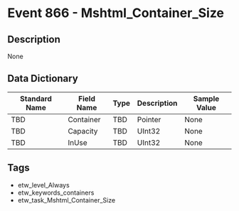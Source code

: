 # Event 866 - Mshtml_Container_Size

## Description
None

## Data Dictionary
|Standard Name|Field Name|Type|Description|Sample Value|
|---|---|---|---|---|
|TBD|Container|TBD|Pointer|None|None|
|TBD|Capacity|TBD|UInt32|None|None|
|TBD|InUse|TBD|UInt32|None|None|

## Tags
* etw_level_Always
* etw_keywords_containers
* etw_task_Mshtml_Container_Size